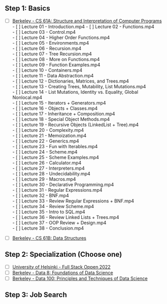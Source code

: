 ## Step 1: Basics

- [ ] [Berkeley - CS 61A: Structure and Interpretation of Computer Programs](https://inst.eecs.berkeley.edu/~cs61a/sp21/)<br>
      - [ ] Lecture 01 - Introduction.mp4
      - [ ] Lecture 02 - Functions.mp4    
      - [ ] Lecture 03 - Control.mp4    
      - [ ] Lecture 04 - Higher Order Functions.mp4    
      - [ ] Lecture 05 - Environments.mp4    
      - [ ] Lecture 06 - Recursion.mp4    
      - [ ] Lecture 07 - Tree Recursion.mp4    
      - [ ] Lecture 08 - More on Functions.mp4    
      - [ ] Lecture 09 - Function Examples.mp4    
      - [ ] Lecture 10 - Containers.mp4    
      - [ ] Lecture 11 - Data Abstraction.mp4    
      - [ ] Lecture 12 - Dictionaries, Matrices, and Trees.mp4    
      - [ ] Lecture 13 - Creating Trees, Mutability, List Mutations.mp4    
      - [ ] Lecture 14 - List Mutations, Identity vs. Equality, Global Nonlocal.mp4    
      - [ ] Lecture 15 - Iterators + Generators.mp4    
      - [ ] Lecture 16 - Objects + Classes.mp4    
      - [ ] Lecture 17 - Inheritance + Composition.mp4    
      - [ ] Lecture 18 - Special Object Methods.mp4    
      - [ ] Lecture 19 - Recursive Objects (LinkedList + Tree).mp4    
      - [ ] Lecture 20 - Complexity.mp4    
      - [ ] Lecture 21 - Memoization.mp4    
      - [ ] Lecture 22 - Generics.mp4    
      - [ ] Lecture 23 - Fun with Iterables.mp4    
      - [ ] Lecture 24 - Scheme.mp4    
      - [ ] Lecture 25 - Scheme Examples.mp4    
      - [ ] Lecture 26 - Calculator.mp4    
      - [ ] Lecture 27 - Interpreters.mp4    
      - [ ] Lecture 28 - Undecidability.mp4    
      - [ ] Lecture 29 - Macros.mp4    
      - [ ] Lecture 30 - Declarative Programming.mp4    
      - [ ] Lecture 31 - Regular Expressions.mp4    
      - [ ] Lecture 32 - BNF.mp4    
      - [ ] Lecture 33 - Review Regular Expressions + BNF.mp4    
      - [ ] Lecture 34 - Review Scheme.mp4    
      - [ ] Lecture 35 - Intro to SQL.mp4    
      - [ ] Lecture 36 - Review Linked Lists + Trees.mp4    
      - [ ] Lecture 37 - OOP Review + Design.mp4    
      - [ ] Lecture 38 - Conclusion.mp4

- [ ] [Berkeley - CS 61B: Data Structures](https://sp21.datastructur.es/)<br>

## Step 2: Specialization (Choose one)

- [ ] [University of Helsinki - Full Stack Oppen 2022](https://fullstackopen.com/en/)<br>
- [ ] [Berkeley - Data 8: Foundations of Data Science](http://data8.org/fa21/)<br>
- [ ] [Berkeley - Data 100: Principles and Techniques of Data Science](https://ds100.org/fa21/)<br>

## Step 3: Job Search


